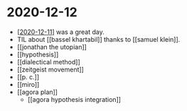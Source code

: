 # 2020-12-12

- [[2020-12-11]] was a great day.
- TIL about [[bassel khartabil]] thanks to [[samuel klein]].
- [[jonathan the utopian]]
- [[hypothesis]]
- [[dialectical method]]
- [[zeitgeist movement]]
- [[p. c.]]
- [[miro]]
- [[agora plan]]
  - [[agora hypothesis integration]]

[//begin]: # "Autogenerated link references for markdown compatibility"
[2020-12-11]: 2020-12-11 "2020-12-11"
[bassel-khartabil]: ../bassel-khartabil "Bassel Khartabil"
[samuel-klein]: ../samuel-klein "Samuel Klein"
[//end]: # "Autogenerated link references"